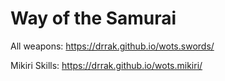 # Way of the Samurai
All weapons: https://drrak.github.io/wots.swords/

Mikiri Skills: https://drrak.github.io/wots.mikiri/
